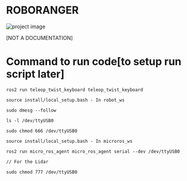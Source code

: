 # ROBORANGER

![project image](https://github.com/user-attachments/assets/b242f7d6-85ef-4041-960a-4850c7081cd4)

[NOT A DOCUMENTATION]
# Command to run code[to setup run script later]

```
ros2 run teleop_twist_keyboard teleop_twist_keyboard

source install/local_setup.bash - In robot_ws

sudo dmesg --follow

ls -l /dev/ttyUSB0

sudo chmod 666 /dev/ttyUSB0

source install/local_setup.bash - In microros_ws

ros2 run micro_ros_agent micro_ros_agent serial --dev /dev/ttyUSB0

// For the Lidar

sudo chmod 777 /dev/ttyUSB0
```
